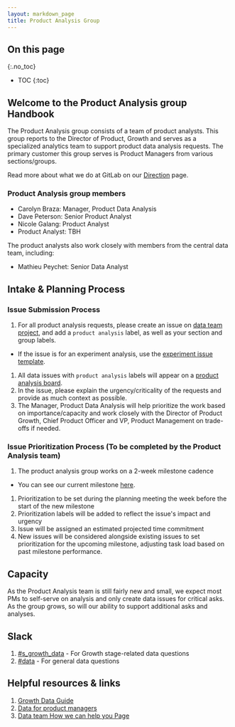 ```yaml
---
layout: markdown_page
title: Product Analysis Group
---
```


## On this page
{:.no_toc}

- TOC
{:toc}

## Welcome to the Product Analysis group Handbook

The Product Analysis group consists of a team of product analysts. This group reports to the 
Director of Product, Growth and serves as a specialized analytics team to support product data 
analysis requests. The primary customer this group serves is Product Managers from various 
sections/groups.

Read more about what we do at GitLab on our [Direction](https://about.gitlab.com/direction/product-analysis/) page.

### Product Analysis group members

* Carolyn Braza: Manager, Product Data Analysis
* Dave Peterson: Senior Product Analyst
* Nicole Galang: Product Analyst
* Product Analyst: TBH

The product analysts also work closely with members from the central data team, including:   
* Mathieu Peychet: Senior Data Analyst

## Intake & Planning Process

### Issue Submission Process

1. For all product analysis requests, please create an issue on [data team project](https://gitlab.com/gitlab-data/analytics/-/issues), 
and add a `product analysis` label, as well as your section and group labels.
  * If the issue is for an experiment analysis, use the [experiment issue template](https://gitlab.com/gitlab-data/analytics/-/blob/master/.gitlab/issue_templates/experiment_template.md).
1. All data issues with `product analysis` labels will appear on a [product analysis board](https://gitlab.com/gitlab-data/analytics/-/issues?scope=all&utf8=%E2%9C%93&state=opened&label_name[]=product%20analytics).
1. In the issue, please explain the urgency/criticality of the requests and provide as much context as possible.
1. The Manager, Product Data Analysis will help prioritize the work based on importance/capacity and 
work closely with the Director of Product Growth, Chief Product Officer and VP, Product Management on trade-offs if needed.

### Issue Prioritization Process (To be completed by the Product Analysis team)

1. The product analysis group works on a 2-week milestone cadence
  * You can see our current milestone [here](https://gitlab.com/gitlab-data/analytics/-/boards/2329061?scope=all&label_name[]=product%20analysis&milestone_title=%23started).
1. Prioritization to be set during the planning meeting the week before the start of the new milestone
1. Prioritization labels will be added to reflect the issue's impact and urgency
1. Issue will be assigned an estimated projected time commitment
1. New issues will be considered alongside existing issues to set prioritization for the upcoming 
milestone, adjusting task load based on past milestone performance.

## Capacity

As the Product Analysis team is still fairly new and small, we expect most PMs to self-serve 
on analysis and only create data issues for critical asks. As the group grows, so will our ability 
to support additional asks and analyses.

## Slack

1. [#s_growth_data](https://gitlab.slack.com/messages/s_growth_data/) - For Growth stage-related data questions
1. [#data](https://gitlab.slack.com/messages/data/) - For general data questions 

## Helpful resources & links

1. [Growth Data Guide](/handbook/product/product-analysis/growth-data-guide/)
1. [Data for product managers](/handbook/business-technology/data-team/programs/data-for-product-managers/)
1. [Data team How we can help you Page](/handbook/business-technology/data-team/#how-we-can-help-you)
